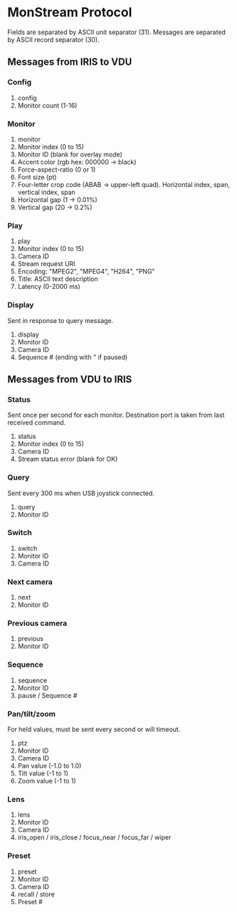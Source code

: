 # MonStream Protocol

Fields are separated by ASCII unit separator (31).
Messages are separated by ASCII record separator (30).

## Messages from IRIS to VDU

### Config

1. config
2. Monitor count (1-16)

### Monitor

1. monitor
2. Monitor index (0 to 15)
3. Monitor ID (blank for overlay mode)
4. Accent color (rgb hex: 000000 -> black)
5. Force-aspect-ratio (0 or 1)
6. Font size (pt)
7. Four-letter crop code (ABAB -> upper-left quad).
   Horizontal index, span, vertical index, span
8. Horizontal gap (1 -> 0.01%)
9. Vertical gap (20 -> 0.2%)

### Play

1. play
2. Monitor index (0 to 15)
3. Camera ID
4. Stream request URI
5. Encoding: "MPEG2", "MPEG4", "H264", "PNG"
6. Title: ASCII text description
7. Latency (0-2000 ms)

### Display

Sent in response to query message.

1. display
2. Monitor ID
3. Camera ID
4. Sequence # (ending with " if paused)

## Messages from VDU to IRIS

### Status

Sent once per second for each monitor.  Destination port is taken from last
received command.

1. status
2. Monitor index (0 to 15)
3. Camera ID
4. Stream status error (blank for OK)

### Query

Sent every 300 ms when USB joystick connected.

1. query
2. Monitor ID

### Switch

1. switch
2. Monitor ID
3. Camera ID

### Next camera

1. next
2. Monitor ID

### Previous camera

1. previous
2. Monitor ID

### Sequence

1. sequence
2. Monitor ID
3. pause / Sequence #

### Pan/tilt/zoom

For held values, must be sent every second or will timeout.

1. ptz
2. Monitor ID
3. Camera ID
4. Pan value (-1.0 to 1.0)
5. Tilt value (-1 to 1)
6. Zoom value (-1 to 1)

### Lens

1. lens
2. Monitor ID
3. Camera ID
4. iris_open / iris_close / focus_near / focus_far / wiper

### Preset

1. preset
2. Monitor ID
3. Camera ID
4. recall / store
5. Preset #
